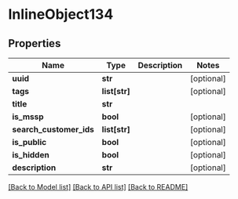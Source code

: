 # InlineObject134

## Properties
Name | Type | Description | Notes
------------ | ------------- | ------------- | -------------
**uuid** | **str** |  | [optional] 
**tags** | **list[str]** |  | [optional] 
**title** | **str** |  | 
**is_mssp** | **bool** |  | [optional] 
**search_customer_ids** | **list[str]** |  | [optional] 
**is_public** | **bool** |  | [optional] 
**is_hidden** | **bool** |  | [optional] 
**description** | **str** |  | [optional] 

[[Back to Model list]](../README.md#documentation-for-models) [[Back to API list]](../README.md#documentation-for-api-endpoints) [[Back to README]](../README.md)


